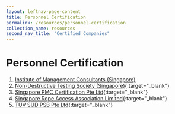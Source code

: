```yaml
---
layout: leftnav-page-content
title: Personnel Certification
permalink: /resources/personnel-certification
collection_name: resources
second_nav_title: "Certified Companies"
---
```

# Personnel Certification

1. [Institute of Management Consultants (Singapore)](http://rmcsingapore.org/images/PDF/Register-of-RMC.pdf)
2. [Non-Destructive Testing Society (Singapore)](http://www.ndtss.org.sg/){:target="_blank"}
3. [Singapore PMC Certification Pte Ltd](http://www.pmccertification.sg/pmc-search-directory){:target="_blank"}
4. [Singapore Rope Access Association Limited](http://sraa.asia/members/cert/){:target="_blank"}
5. [TÜV SÜD PSB Pte Ltd](https://www.tuv-sud-psb.sg/sg-en/activity/certification-of-persons/singapore-certified-management-consultants-scmc){:target="_blank"}
